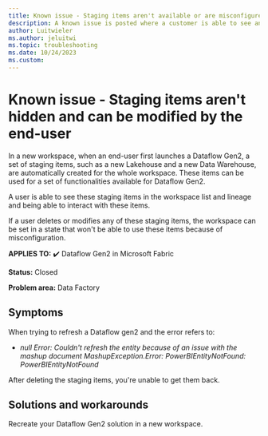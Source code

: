 ```yaml
---
title: Known issue - Staging items aren't available or are misconfigured
description: A known issue is posted where a customer is able to see and interact with Staging items such as the Staging Lakehouse and Warehouse.
author: Luitwieler
ms.author: jeluitwi
ms.topic: troubleshooting  
ms.date: 10/24/2023
ms.custom: 
---
```


# Known issue - Staging items aren't hidden and can be modified by the end-user

In a new workspace, when an end-user first launches a Dataflow Gen2, a set of staging items, such as a new Lakehouse and a new Data Warehouse, are automatically created for the whole workspace. These items can be used for a set of functionalities available for Dataflow Gen2.

A user is able to see these staging items in the workspace list and lineage and being able to interact with these items.

If a user deletes or modifies any of these staging items, the workspace can be set in a state that won't be able to use these items because of misconfiguration.

**APPLIES TO:** ✔️ Dataflow Gen2 in Microsoft Fabric

**Status:** Closed

**Problem area:** Data Factory

## Symptoms

When trying to refresh a Dataflow gen2 and the error refers to:

* *null Error: Couldn't refresh the entity because of an issue with the mashup document MashupException.Error: PowerBIEntityNotFound: PowerBIEntityNotFound*

After deleting the staging items, you're unable to get them back.

## Solutions and workarounds

Recreate your Dataflow Gen2 solution in a new workspace.
